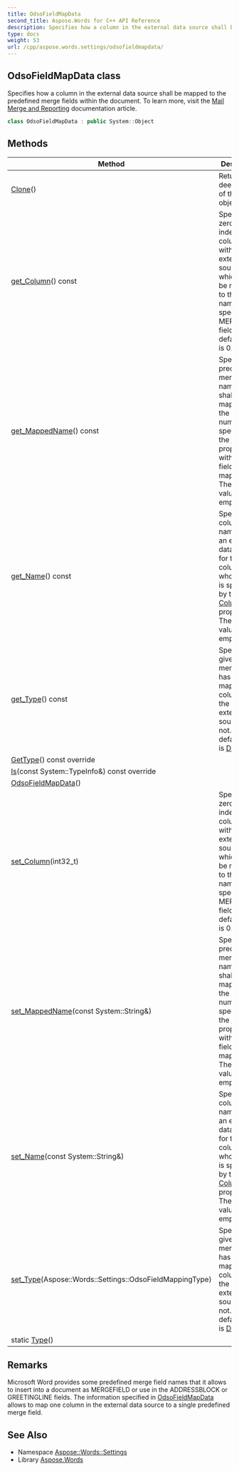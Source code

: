 ```yaml
---
title: OdsoFieldMapData
second_title: Aspose.Words for C++ API Reference
description: Specifies how a column in the external data source shall be mapped to the predefined merge fields within the document. To learn more, visit the  documentation article.
type: docs
weight: 53
url: /cpp/aspose.words.settings/odsofieldmapdata/
---
```

## OdsoFieldMapData class


Specifies how a column in the external data source shall be mapped to the predefined merge fields within the document. To learn more, visit the [Mail Merge and Reporting](https://docs.aspose.com/words/cpp/mail-merge-and-reporting/) documentation article.

```cpp
class OdsoFieldMapData : public System::Object
```

## Methods

| Method | Description |
| --- | --- |
| [Clone](./clone/)() | Returns a deep clone of this object. |
| [get_Column](./get_column/)() const | Specifies the zero-based index of the column within an external data source which shall be mapped to the local name of a specific MERGEFIELD field. The default value is 0. |
| [get_MappedName](./get_mappedname/)() const | Specifies the predefined merge field name which shall be mapped to the column number specified by the [Column](./get_column/) property within this field mapping. The default value is an empty string. |
| [get_Name](./get_name/)() const | Specifies the column name within an external data source for the column whose index is specified by the [Column](./get_column/) property. The default value is an empty string. |
| [get_Type](./get_type/)() const | Specifies if a given mail merge field has been mapped to a column in the given external data source or not. The default value is [Default](../odsofieldmappingtype/). |
| [GetType](./gettype/)() const override |  |
| [Is](./is/)(const System::TypeInfo\&) const override |  |
| [OdsoFieldMapData](./odsofieldmapdata/)() |  |
| [set_Column](./set_column/)(int32_t) | Specifies the zero-based index of the column within an external data source which shall be mapped to the local name of a specific MERGEFIELD field. The default value is 0. |
| [set_MappedName](./set_mappedname/)(const System::String\&) | Specifies the predefined merge field name which shall be mapped to the column number specified by the [Column](./get_column/) property within this field mapping. The default value is an empty string. |
| [set_Name](./set_name/)(const System::String\&) | Specifies the column name within an external data source for the column whose index is specified by the [Column](./get_column/) property. The default value is an empty string. |
| [set_Type](./set_type/)(Aspose::Words::Settings::OdsoFieldMappingType) | Specifies if a given mail merge field has been mapped to a column in the given external data source or not. The default value is [Default](../odsofieldmappingtype/). |
| static [Type](./type/)() |  |
## Remarks


Microsoft Word provides some predefined merge field names that it allows to insert into a document as MERGEFIELD or use in the ADDRESSBLOCK or GREETINGLINE fields. The information specified in [OdsoFieldMapData](./) allows to map one column in the external data source to a single predefined merge field.

## See Also

* Namespace [Aspose::Words::Settings](../)
* Library [Aspose.Words](../../)
